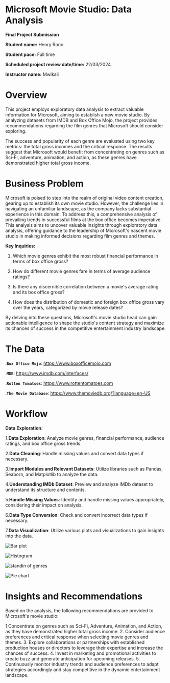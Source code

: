 # Microsoft Movie Studio: Data Analysis

**Final Project Submission**

**Student name:** Henry Rono
    
**Student pace:** Full time
    
**Scheduled project review date/time:** 22/03/2024
    
**Instructor name:** Mwikali

# Overview

This project employs exploratory data analysis to extract valuable information for Microsoft, aiming to establish a new movie studio. By analyzing datasets from IMDB and Box Office Mojo, the project provides recommendations regarding the film genres that Microsoft should consider exploring.

The success and popularity of each genre are evaluated using two key metrics: the total gross incomes and the critical response. The results suggest that Microsoft would benefit from concentrating on genres such as Sci-Fi, adventure, animation, and action, as these genres have demonstrated higher total gross income.

# Business Problem

Microsoft is poised to step into the realm of original video content creation, gearing up to establish its own movie studio. However, the challenge lies in navigating an unfamiliar landscape, as the company lacks substantial experience in this domain. To address this, a comprehensive analysis of prevailing trends in successful films at the box office becomes imperative. This analysis aims to uncover valuable insights through exploratory data analysis, offering guidance to the leadership of Microsoft's nascent movie studio in making informed decisions regarding film genres and themes.

**Key Inquiries:**
    
1. Which movie genres exhibit the most robust financial performance in terms of box office gross?

2. How do different movie genres fare in terms of average audience ratings?

3. Is there any discernible correlation between a movie's average rating and its box office gross?

4. How does the distribution of domestic and foreign box office gross vary over the years, categorized by movie release dates?

By delving into these questions, Microsoft's movie studio head can gain actionable intelligence to shape the studio's content strategy and maximize its chances of success in the competitive entertainment industry landscape.
    

# The Data

.**`Box Office Mojo`**: https://www.boxofficemojo.com

.**`MDB`**: https://www.imdb.com/interfaces/

.**`Rotten Tomatoes`**: https://www.rottentomatoes.com

.**`The Movie Database`**: https://www.themoviedb.org/?language=en-US

# Workflow

**Data Exploration:**
    
1.**Data Exploration**: Analyze movie genres, financial performance, audience ratings, and box office gross trends.
    
2.**Data Cleaning**: Handle missing values and convert data types if necessary.
    
3.**Import Modules and Relevant Datasets**: Utilize libraries such as Pandas, Seaborn, and Matplotlib to analyze the data.
    
4.**Understanding IMDb Dataset**: Preview and analyze IMDb dataset to understand its structure and contents.
    
5.**Handle Missing Values**: Identify and handle missing values appropriately, considering their impact on analysis.
    
6.**Data Type Conversion**: Check and convert incorrect data types if necessary.
    
7.**Data Visualization**: Utilize various plots and visualizations to gain insights into the data.
    
![Bar plot](https://github.com/RonoHenry/Phase-1-Project-/assets/162313477/8e66440e-e9f6-4158-a7ba-174fad096aec)

![Histogram](https://github.com/RonoHenry/Phase-1-Project-/assets/162313477/127246b4-f5bf-45f6-bbfc-513b1607df41)

![standin of genres](https://github.com/RonoHenry/Phase-1-Project-/assets/162313477/93c7bc09-ebd9-4fb7-8c19-64c1421ea69d)

![Pie chart](https://github.com/RonoHenry/Phase-1-Project-/assets/162313477/71c770da-78a1-402e-b25c-61eeb05ed91e)


# Insights and Recommendations


Based on the analysis, the following recommendations are provided to Microsoft's movie studio:


1.Concentrate on genres such as Sci-Fi, Adventure, Animation, and Action, as they have demonstrated higher total gross income.
2. Consider audience preferences and critical response when selecting movie genres and themes.
3. Explore collaborations or partnerships with established production houses or directors to leverage their expertise and increase the chances of success.
4. Invest in marketing and promotional activities to create buzz and generate anticipation for upcoming releases.
5. Continuously monitor industry trends and audience preferences to adapt strategies accordingly and stay competitive in the dynamic entertainment landscape.
